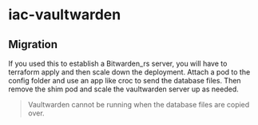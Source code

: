 # iac-vaultwarden

## Migration

If you used this to establish a Bitwarden_rs server, you will have to terraform apply and then scale down the deployment.
Attach a pod to the config folder and use an app like croc to send the database files.
Then remove the shim pod and scale the vaultwarden server up as needed.

> Vaultwarden cannot be running when the database files are copied over.
